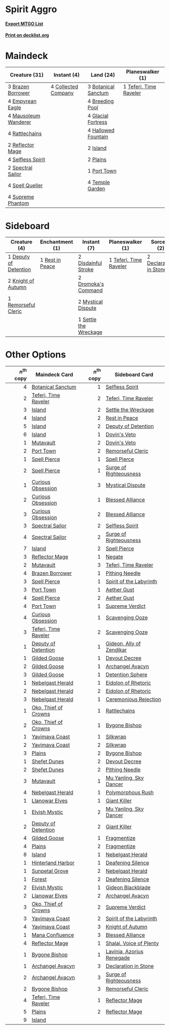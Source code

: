 # Spirit Aggro

#### [Export MTGO List](../collection/Spirit%20Aggro/Spirit%20Aggro.txt)
#### [Print on decklist.org](http://decklist.org/?deckmain=3%09Botanical%20Sanctum%0A3%09Brazen%20Borrower%0A4%09Breeding%20Pool%0A4%09Collected%20Company%0A4%09Empyrean%20Eagle%0A4%09Glacial%20Fortress%0A4%09Hallowed%20Fountain%0A2%09Island%0A4%09Mausoleum%20Wanderer%0A2%09Plains%0A1%09Port%20Town%0A4%09Rattlechains%0A2%09Reflector%20Mage%0A4%09Selfless%20Spirit%0A2%09Spectral%20Sailor%0A4%09Spell%20Queller%0A4%09Supreme%20Phantom%0A1%09Teferi,%20Time%20Raveler%0A4%09Temple%20Garden&deckside=2%09Declaration%20in%20Stone%0A1%09Deputy%20of%20Detention%0A2%09Disdainful%20Stroke%0A2%09Dromoka's%20Command%0A2%09Knight%20of%20Autumn%0A2%09Mystical%20Dispute%0A1%09Remorseful%20Cleric%0A1%09Rest%20in%20Peace%0A1%09Settle%20the%20Wreckage%0A1%09Teferi,%20Time%20Raveler)
# Maindeck

|                                         Creature (31)                                         |                                         Instant (4)                                          |                                          Land (24)                                           |                                        Planeswalker (1)                                         |
|-----------------------------------------------------------------------------------------------|----------------------------------------------------------------------------------------------|----------------------------------------------------------------------------------------------|-------------------------------------------------------------------------------------------------|
|3 [Brazen Borrower](http://gatherer.wizards.com/Pages/Card/Details.aspx?multiverseid=473001)   |4 [Collected Company](http://gatherer.wizards.com/Pages/Card/Details.aspx?multiverseid=394519)|3 [Botanical Sanctum](http://gatherer.wizards.com/Pages/Card/Details.aspx?multiverseid=417817)|1 [Teferi, Time Raveler](http://gatherer.wizards.com/Pages/Card/Details.aspx?multiverseid=461148)|
|4 [Empyrean Eagle](http://gatherer.wizards.com/Pages/Card/Details.aspx?multiverseid=466962)    |                                                                                              |4 [Breeding Pool](http://gatherer.wizards.com/Pages/Card/Details.aspx?multiverseid=97088)     |                                                                                                 |
|4 [Mausoleum Wanderer](http://gatherer.wizards.com/Pages/Card/Details.aspx?multiverseid=414364)|                                                                                              |4 [Glacial Fortress](http://gatherer.wizards.com/Pages/Card/Details.aspx?multiverseid=190562) |                                                                                                 |
|4 [Rattlechains](http://gatherer.wizards.com/Pages/Card/Details.aspx?multiverseid=409824)      |                                                                                              |4 [Hallowed Fountain](http://gatherer.wizards.com/Pages/Card/Details.aspx?multiverseid=97071) |                                                                                                 |
|2 [Reflector Mage](http://gatherer.wizards.com/Pages/Card/Details.aspx?multiverseid=407667)    |                                                                                              |2 [Island](http://gatherer.wizards.com/Pages/Card/Details.aspx?multiverseid=439857)           |                                                                                                 |
|4 [Selfless Spirit](http://gatherer.wizards.com/Pages/Card/Details.aspx?multiverseid=414332)   |                                                                                              |2 [Plains](http://gatherer.wizards.com/Pages/Card/Details.aspx?multiverseid=439856)           |                                                                                                 |
|2 [Spectral Sailor](http://gatherer.wizards.com/Pages/Card/Details.aspx?multiverseid=466830)   |                                                                                              |1 [Port Town](http://gatherer.wizards.com/Pages/Card/Details.aspx?multiverseid=410046)        |                                                                                                 |
|4 [Spell Queller](http://gatherer.wizards.com/Pages/Card/Details.aspx?multiverseid=414494)     |                                                                                              |4 [Temple Garden](http://gatherer.wizards.com/Pages/Card/Details.aspx?multiverseid=405112)    |                                                                                                 |
|4 [Supreme Phantom](http://gatherer.wizards.com/Pages/Card/Details.aspx?multiverseid=447212)   |                                                                                              |                                                                                              |                                                                                                 |


# Sideboard

|                                          Creature (4)                                          |                                     Enchantment (1)                                      |                                          Instant (7)                                           |                                        Planeswalker (1)                                         |                                           Sorcery (2)                                           |
|------------------------------------------------------------------------------------------------|------------------------------------------------------------------------------------------|------------------------------------------------------------------------------------------------|-------------------------------------------------------------------------------------------------|-------------------------------------------------------------------------------------------------|
|1 [Deputy of Detention](http://gatherer.wizards.com/Pages/Card/Details.aspx?multiverseid=457309)|1 [Rest in Peace](http://gatherer.wizards.com/Pages/Card/Details.aspx?multiverseid=442021)|2 [Disdainful Stroke](http://gatherer.wizards.com/Pages/Card/Details.aspx?multiverseid=420705)  |1 [Teferi, Time Raveler](http://gatherer.wizards.com/Pages/Card/Details.aspx?multiverseid=461148)|2 [Declaration in Stone](http://gatherer.wizards.com/Pages/Card/Details.aspx?multiverseid=409750)|
|2 [Knight of Autumn](http://gatherer.wizards.com/Pages/Card/Details.aspx?multiverseid=452933)   |                                                                                          |2 [Dromoka's Command](http://gatherer.wizards.com/Pages/Card/Details.aspx?multiverseid=394558)  |                                                                                                 |                                                                                                 |
|1 [Remorseful Cleric](http://gatherer.wizards.com/Pages/Card/Details.aspx?multiverseid=447169)  |                                                                                          |2 [Mystical Dispute](http://gatherer.wizards.com/Pages/Card/Details.aspx?multiverseid=473020)   |                                                                                                 |                                                                                                 |
|                                                                                                |                                                                                          |1 [Settle the Wreckage](http://gatherer.wizards.com/Pages/Card/Details.aspx?multiverseid=435186)|                                                                                                 |                                                                                                 |


# Other Options

|*n*<sup>th</sup> copy|                                         Maindeck Card                                         |*n*<sup>th</sup> copy|                                           Sideboard Card                                           |
|--------------------:|-----------------------------------------------------------------------------------------------|--------------------:|----------------------------------------------------------------------------------------------------|
|                    4|[Botanical Sanctum](http://gatherer.wizards.com/Pages/Card/Details.aspx?multiverseid=417817)   |                    1|[Selfless Spirit](http://gatherer.wizards.com/Pages/Card/Details.aspx?multiverseid=414332)          |
|                    2|[Teferi, Time Raveler](http://gatherer.wizards.com/Pages/Card/Details.aspx?multiverseid=461148)|                    2|[Teferi, Time Raveler](http://gatherer.wizards.com/Pages/Card/Details.aspx?multiverseid=461148)     |
|                    3|[Island](http://gatherer.wizards.com/Pages/Card/Details.aspx?multiverseid=439857)              |                    2|[Settle the Wreckage](http://gatherer.wizards.com/Pages/Card/Details.aspx?multiverseid=435186)      |
|                    4|[Island](http://gatherer.wizards.com/Pages/Card/Details.aspx?multiverseid=439857)              |                    2|[Rest in Peace](http://gatherer.wizards.com/Pages/Card/Details.aspx?multiverseid=442021)            |
|                    5|[Island](http://gatherer.wizards.com/Pages/Card/Details.aspx?multiverseid=439857)              |                    2|[Deputy of Detention](http://gatherer.wizards.com/Pages/Card/Details.aspx?multiverseid=457309)      |
|                    6|[Island](http://gatherer.wizards.com/Pages/Card/Details.aspx?multiverseid=439857)              |                    1|[Dovin's Veto](http://gatherer.wizards.com/Pages/Card/Details.aspx?multiverseid=461120)             |
|                    1|[Mutavault](http://gatherer.wizards.com/Pages/Card/Details.aspx?multiverseid=370733)           |                    2|[Dovin's Veto](http://gatherer.wizards.com/Pages/Card/Details.aspx?multiverseid=461120)             |
|                    2|[Port Town](http://gatherer.wizards.com/Pages/Card/Details.aspx?multiverseid=410046)           |                    2|[Remorseful Cleric](http://gatherer.wizards.com/Pages/Card/Details.aspx?multiverseid=447169)        |
|                    1|[Spell Pierce](http://gatherer.wizards.com/Pages/Card/Details.aspx?multiverseid=425876)        |                    1|[Spell Pierce](http://gatherer.wizards.com/Pages/Card/Details.aspx?multiverseid=425876)             |
|                    2|[Spell Pierce](http://gatherer.wizards.com/Pages/Card/Details.aspx?multiverseid=425876)        |                    1|[Surge of Righteousness](http://gatherer.wizards.com/Pages/Card/Details.aspx?multiverseid=394720)   |
|                    1|[Curious Obsession](http://gatherer.wizards.com/Pages/Card/Details.aspx?multiverseid=439692)   |                    3|[Mystical Dispute](http://gatherer.wizards.com/Pages/Card/Details.aspx?multiverseid=473020)         |
|                    2|[Curious Obsession](http://gatherer.wizards.com/Pages/Card/Details.aspx?multiverseid=439692)   |                    1|[Blessed Alliance](http://gatherer.wizards.com/Pages/Card/Details.aspx?multiverseid=414302)         |
|                    3|[Curious Obsession](http://gatherer.wizards.com/Pages/Card/Details.aspx?multiverseid=439692)   |                    2|[Blessed Alliance](http://gatherer.wizards.com/Pages/Card/Details.aspx?multiverseid=414302)         |
|                    3|[Spectral Sailor](http://gatherer.wizards.com/Pages/Card/Details.aspx?multiverseid=466830)     |                    2|[Selfless Spirit](http://gatherer.wizards.com/Pages/Card/Details.aspx?multiverseid=414332)          |
|                    4|[Spectral Sailor](http://gatherer.wizards.com/Pages/Card/Details.aspx?multiverseid=466830)     |                    2|[Surge of Righteousness](http://gatherer.wizards.com/Pages/Card/Details.aspx?multiverseid=394720)   |
|                    7|[Island](http://gatherer.wizards.com/Pages/Card/Details.aspx?multiverseid=439857)              |                    2|[Spell Pierce](http://gatherer.wizards.com/Pages/Card/Details.aspx?multiverseid=425876)             |
|                    3|[Reflector Mage](http://gatherer.wizards.com/Pages/Card/Details.aspx?multiverseid=407667)      |                    1|[Negate](http://gatherer.wizards.com/Pages/Card/Details.aspx?multiverseid=423707)                   |
|                    2|[Mutavault](http://gatherer.wizards.com/Pages/Card/Details.aspx?multiverseid=370733)           |                    3|[Teferi, Time Raveler](http://gatherer.wizards.com/Pages/Card/Details.aspx?multiverseid=461148)     |
|                    4|[Brazen Borrower](http://gatherer.wizards.com/Pages/Card/Details.aspx?multiverseid=473001)     |                    1|[Pithing Needle](http://gatherer.wizards.com/Pages/Card/Details.aspx?multiverseid=129526)           |
|                    3|[Spell Pierce](http://gatherer.wizards.com/Pages/Card/Details.aspx?multiverseid=425876)        |                    1|[Spirit of the Labyrinth](http://gatherer.wizards.com/Pages/Card/Details.aspx?multiverseid=378399)  |
|                    3|[Port Town](http://gatherer.wizards.com/Pages/Card/Details.aspx?multiverseid=410046)           |                    1|[Aether Gust](http://gatherer.wizards.com/Pages/Card/Details.aspx?multiverseid=466796)              |
|                    4|[Spell Pierce](http://gatherer.wizards.com/Pages/Card/Details.aspx?multiverseid=425876)        |                    2|[Aether Gust](http://gatherer.wizards.com/Pages/Card/Details.aspx?multiverseid=466796)              |
|                    4|[Port Town](http://gatherer.wizards.com/Pages/Card/Details.aspx?multiverseid=410046)           |                    1|[Supreme Verdict](http://gatherer.wizards.com/Pages/Card/Details.aspx?multiverseid=438776)          |
|                    4|[Curious Obsession](http://gatherer.wizards.com/Pages/Card/Details.aspx?multiverseid=439692)   |                    1|[Scavenging Ooze](http://gatherer.wizards.com/Pages/Card/Details.aspx?multiverseid=420783)          |
|                    3|[Teferi, Time Raveler](http://gatherer.wizards.com/Pages/Card/Details.aspx?multiverseid=461148)|                    2|[Scavenging Ooze](http://gatherer.wizards.com/Pages/Card/Details.aspx?multiverseid=420783)          |
|                    1|[Deputy of Detention](http://gatherer.wizards.com/Pages/Card/Details.aspx?multiverseid=457309) |                    1|[Gideon, Ally of Zendikar](http://gatherer.wizards.com/Pages/Card/Details.aspx?multiverseid=401897) |
|                    1|[Gilded Goose](http://gatherer.wizards.com/Pages/Card/Details.aspx?multiverseid=473122)        |                    1|[Devout Decree](http://gatherer.wizards.com/Pages/Card/Details.aspx?multiverseid=466767)            |
|                    2|[Gilded Goose](http://gatherer.wizards.com/Pages/Card/Details.aspx?multiverseid=473122)        |                    1|[Archangel Avacyn](http://gatherer.wizards.com/Pages/Card/Details.aspx?multiverseid=409741)         |
|                    3|[Gilded Goose](http://gatherer.wizards.com/Pages/Card/Details.aspx?multiverseid=473122)        |                    1|[Detention Sphere](http://gatherer.wizards.com/Pages/Card/Details.aspx?multiverseid=460139)         |
|                    1|[Nebelgast Herald](http://gatherer.wizards.com/Pages/Card/Details.aspx?multiverseid=414366)    |                    1|[Eidolon of Rhetoric](http://gatherer.wizards.com/Pages/Card/Details.aspx?multiverseid=380409)      |
|                    2|[Nebelgast Herald](http://gatherer.wizards.com/Pages/Card/Details.aspx?multiverseid=414366)    |                    2|[Eidolon of Rhetoric](http://gatherer.wizards.com/Pages/Card/Details.aspx?multiverseid=380409)      |
|                    3|[Nebelgast Herald](http://gatherer.wizards.com/Pages/Card/Details.aspx?multiverseid=414366)    |                    1|[Ceremonious Rejection](http://gatherer.wizards.com/Pages/Card/Details.aspx?multiverseid=417613)    |
|                    1|[Oko, Thief of Crowns](http://gatherer.wizards.com/Pages/Card/Details.aspx?multiverseid=473159)|                    1|[Rattlechains](http://gatherer.wizards.com/Pages/Card/Details.aspx?multiverseid=409824)             |
|                    2|[Oko, Thief of Crowns](http://gatherer.wizards.com/Pages/Card/Details.aspx?multiverseid=473159)|                    1|[Bygone Bishop](http://gatherer.wizards.com/Pages/Card/Details.aspx?multiverseid=409746)            |
|                    1|[Yavimaya Coast](http://gatherer.wizards.com/Pages/Card/Details.aspx?multiverseid=129810)      |                    1|[Silkwrap](http://gatherer.wizards.com/Pages/Card/Details.aspx?multiverseid=394699)                 |
|                    2|[Yavimaya Coast](http://gatherer.wizards.com/Pages/Card/Details.aspx?multiverseid=129810)      |                    2|[Silkwrap](http://gatherer.wizards.com/Pages/Card/Details.aspx?multiverseid=394699)                 |
|                    3|[Plains](http://gatherer.wizards.com/Pages/Card/Details.aspx?multiverseid=439856)              |                    2|[Bygone Bishop](http://gatherer.wizards.com/Pages/Card/Details.aspx?multiverseid=409746)            |
|                    1|[Shefet Dunes](http://gatherer.wizards.com/Pages/Card/Details.aspx?multiverseid=430872)        |                    2|[Devout Decree](http://gatherer.wizards.com/Pages/Card/Details.aspx?multiverseid=466767)            |
|                    2|[Shefet Dunes](http://gatherer.wizards.com/Pages/Card/Details.aspx?multiverseid=430872)        |                    2|[Pithing Needle](http://gatherer.wizards.com/Pages/Card/Details.aspx?multiverseid=129526)           |
|                    3|[Mutavault](http://gatherer.wizards.com/Pages/Card/Details.aspx?multiverseid=370733)           |                    1|[Mu Yanling, Sky Dancer](http://gatherer.wizards.com/Pages/Card/Details.aspx?multiverseid=466822)   |
|                    4|[Nebelgast Herald](http://gatherer.wizards.com/Pages/Card/Details.aspx?multiverseid=414366)    |                    1|[Polymorphous Rush](http://gatherer.wizards.com/Pages/Card/Details.aspx?multiverseid=380474)        |
|                    1|[Llanowar Elves](http://gatherer.wizards.com/Pages/Card/Details.aspx?multiverseid=129626)      |                    1|[Giant Killer](http://gatherer.wizards.com/Pages/Card/Details.aspx?multiverseid=472976)             |
|                    1|[Elvish Mystic](http://gatherer.wizards.com/Pages/Card/Details.aspx?multiverseid=389499)       |                    2|[Mu Yanling, Sky Dancer](http://gatherer.wizards.com/Pages/Card/Details.aspx?multiverseid=466822)   |
|                    2|[Deputy of Detention](http://gatherer.wizards.com/Pages/Card/Details.aspx?multiverseid=457309) |                    2|[Giant Killer](http://gatherer.wizards.com/Pages/Card/Details.aspx?multiverseid=472976)             |
|                    4|[Gilded Goose](http://gatherer.wizards.com/Pages/Card/Details.aspx?multiverseid=473122)        |                    1|[Fragmentize](http://gatherer.wizards.com/Pages/Card/Details.aspx?multiverseid=417587)              |
|                    4|[Plains](http://gatherer.wizards.com/Pages/Card/Details.aspx?multiverseid=439856)              |                    2|[Fragmentize](http://gatherer.wizards.com/Pages/Card/Details.aspx?multiverseid=417587)              |
|                    8|[Island](http://gatherer.wizards.com/Pages/Card/Details.aspx?multiverseid=439857)              |                    1|[Nebelgast Herald](http://gatherer.wizards.com/Pages/Card/Details.aspx?multiverseid=414366)         |
|                    1|[Hinterland Harbor](http://gatherer.wizards.com/Pages/Card/Details.aspx?multiverseid=443128)   |                    1|[Deafening Silence](http://gatherer.wizards.com/Pages/Card/Details.aspx?multiverseid=472972)        |
|                    1|[Sunpetal Grove](http://gatherer.wizards.com/Pages/Card/Details.aspx?multiverseid=420946)      |                    2|[Nebelgast Herald](http://gatherer.wizards.com/Pages/Card/Details.aspx?multiverseid=414366)         |
|                    1|[Forest](http://gatherer.wizards.com/Pages/Card/Details.aspx?multiverseid=439860)              |                    2|[Deafening Silence](http://gatherer.wizards.com/Pages/Card/Details.aspx?multiverseid=472972)        |
|                    2|[Elvish Mystic](http://gatherer.wizards.com/Pages/Card/Details.aspx?multiverseid=389499)       |                    1|[Gideon Blackblade](http://gatherer.wizards.com/Pages/Card/Details.aspx?multiverseid=463943)        |
|                    2|[Llanowar Elves](http://gatherer.wizards.com/Pages/Card/Details.aspx?multiverseid=129626)      |                    2|[Archangel Avacyn](http://gatherer.wizards.com/Pages/Card/Details.aspx?multiverseid=409741)         |
|                    3|[Oko, Thief of Crowns](http://gatherer.wizards.com/Pages/Card/Details.aspx?multiverseid=473159)|                    2|[Supreme Verdict](http://gatherer.wizards.com/Pages/Card/Details.aspx?multiverseid=438776)          |
|                    3|[Yavimaya Coast](http://gatherer.wizards.com/Pages/Card/Details.aspx?multiverseid=129810)      |                    2|[Spirit of the Labyrinth](http://gatherer.wizards.com/Pages/Card/Details.aspx?multiverseid=378399)  |
|                    4|[Yavimaya Coast](http://gatherer.wizards.com/Pages/Card/Details.aspx?multiverseid=129810)      |                    3|[Knight of Autumn](http://gatherer.wizards.com/Pages/Card/Details.aspx?multiverseid=452933)         |
|                    1|[Mana Confluence](http://gatherer.wizards.com/Pages/Card/Details.aspx?multiverseid=409573)     |                    3|[Blessed Alliance](http://gatherer.wizards.com/Pages/Card/Details.aspx?multiverseid=414302)         |
|                    4|[Reflector Mage](http://gatherer.wizards.com/Pages/Card/Details.aspx?multiverseid=407667)      |                    1|[Shalai, Voice of Plenty](http://gatherer.wizards.com/Pages/Card/Details.aspx?multiverseid=442923)  |
|                    1|[Bygone Bishop](http://gatherer.wizards.com/Pages/Card/Details.aspx?multiverseid=409746)       |                    1|[Lavinia, Azorius Renegade](http://gatherer.wizards.com/Pages/Card/Details.aspx?multiverseid=457333)|
|                    1|[Archangel Avacyn](http://gatherer.wizards.com/Pages/Card/Details.aspx?multiverseid=409741)    |                    3|[Declaration in Stone](http://gatherer.wizards.com/Pages/Card/Details.aspx?multiverseid=409750)     |
|                    2|[Archangel Avacyn](http://gatherer.wizards.com/Pages/Card/Details.aspx?multiverseid=409741)    |                    3|[Surge of Righteousness](http://gatherer.wizards.com/Pages/Card/Details.aspx?multiverseid=394720)   |
|                    2|[Bygone Bishop](http://gatherer.wizards.com/Pages/Card/Details.aspx?multiverseid=409746)       |                    3|[Remorseful Cleric](http://gatherer.wizards.com/Pages/Card/Details.aspx?multiverseid=447169)        |
|                    4|[Teferi, Time Raveler](http://gatherer.wizards.com/Pages/Card/Details.aspx?multiverseid=461148)|                    1|[Reflector Mage](http://gatherer.wizards.com/Pages/Card/Details.aspx?multiverseid=407667)           |
|                    5|[Plains](http://gatherer.wizards.com/Pages/Card/Details.aspx?multiverseid=439856)              |                    2|[Reflector Mage](http://gatherer.wizards.com/Pages/Card/Details.aspx?multiverseid=407667)           |
|                    9|[Island](http://gatherer.wizards.com/Pages/Card/Details.aspx?multiverseid=439857)              |                     |                                                                                                    |

